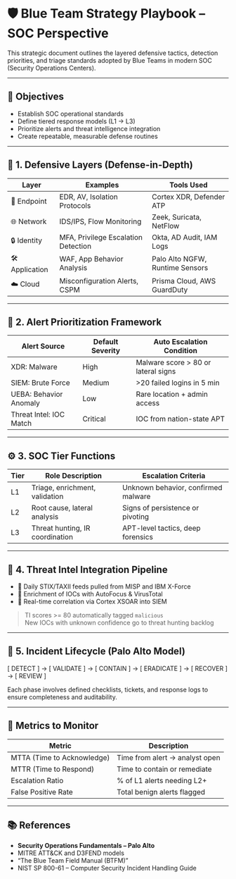 # 🛡️ Blue Team Strategy Playbook – SOC Perspective

This strategic document outlines the layered defensive tactics, detection priorities, and triage standards adopted by Blue Teams in modern SOC (Security Operations Centers).

---

## 🎯 Objectives

- Establish SOC operational standards
- Define tiered response models (L1 → L3)
- Prioritize alerts and threat intelligence integration
- Create repeatable, measurable defense routines

---

## 🧱 1. Defensive Layers (Defense-in-Depth)

| Layer            | Examples                             | Tools Used                      |
|------------------|--------------------------------------|----------------------------------|
| 🧍 Endpoint       | EDR, AV, Isolation Protocols          | Cortex XDR, Defender ATP         |
| 🌐 Network        | IDS/IPS, Flow Monitoring              | Zeek, Suricata, NetFlow          |
| 🔒 Identity       | MFA, Privilege Escalation Detection   | Okta, AD Audit, IAM Logs         |
| 🛠 Application     | WAF, App Behavior Analysis             | Palo Alto NGFW, Runtime Sensors  |
| ☁️ Cloud          | Misconfiguration Alerts, CSPM         | Prisma Cloud, AWS GuardDuty      |

---

## 🔎 2. Alert Prioritization Framework

| Alert Source     | Default Severity | Auto Escalation Condition           |
|------------------|------------------|-------------------------------------|
| XDR: Malware      | High              | Malware score > 80 or lateral signs |
| SIEM: Brute Force | Medium            | >20 failed logins in 5 min          |
| UEBA: Behavior Anomaly | Low        | Rare location + admin access        |
| Threat Intel: IOC Match | Critical   | IOC from nation-state APT          |

---

## ⚙️ 3. SOC Tier Functions

| Tier   | Role Description                       | Escalation Criteria         |
|--------|-----------------------------------------|-----------------------------|
| L1     | Triage, enrichment, validation          | Unknown behavior, confirmed malware |
| L2     | Root cause, lateral analysis            | Signs of persistence or pivoting   |
| L3     | Threat hunting, IR coordination         | APT-level tactics, deep forensics  |

---

## 🧠 4. Threat Intel Integration Pipeline

- 🔄 Daily STIX/TAXII feeds pulled from MISP and IBM X-Force
- 🧮 Enrichment of IOCs with AutoFocus & VirusTotal
- 🎯 Real-time correlation via Cortex XSOAR into SIEM

> TI scores >= 80 automatically tagged `malicious`  
> New IOCs with unknown confidence go to threat hunting backlog

---

## 📘 5. Incident Lifecycle (Palo Alto Model)

[ DETECT ] → [ VALIDATE ] → [ CONTAIN ] → [ ERADICATE ] → [ RECOVER ] → [ REVIEW ]

Each phase involves defined checklists, tickets, and response logs to ensure completeness and auditability.

---

## 🧩 Metrics to Monitor

| Metric                 | Description                          |
|------------------------|--------------------------------------|
| MTTA (Time to Acknowledge) | Time from alert → analyst open   |
| MTTR (Time to Respond)     | Time to contain or remediate     |
| Escalation Ratio           | % of L1 alerts needing L2+        |
| False Positive Rate        | Total benign alerts flagged       |

---

## 📚 References

- **Security Operations Fundamentals – Palo Alto**
- MITRE ATT&CK and D3FEND models
- “The Blue Team Field Manual (BTFM)”
- NIST SP 800-61 – Computer Security Incident Handling Guide
